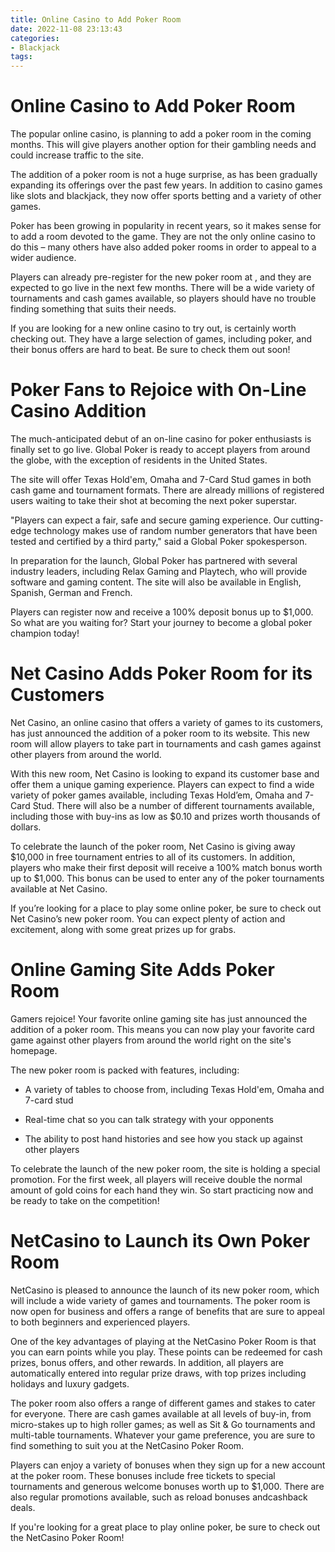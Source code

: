 ```yaml
---
title: Online Casino to Add Poker Room
date: 2022-11-08 23:13:43
categories:
- Blackjack
tags:
---
```



#  Online Casino to Add Poker Room

The popular online casino, <Casino X> is planning to add a poker room in the coming months. This will give players another option for their gambling needs and could increase traffic to the site.

The addition of a poker room is not a huge surprise, as <Casino X> has been gradually expanding its offerings over the past few years. In addition to casino games like slots and blackjack, they now offer sports betting and a variety of other games.

Poker has been growing in popularity in recent years, so it makes sense for <Casino X> to add a room devoted to the game. They are not the only online casino to do this – many others have also added poker rooms in order to appeal to a wider audience.

Players can already pre-register for the new poker room at <Casino X>, and they are expected to go live in the next few months. There will be a wide variety of tournaments and cash games available, so players should have no trouble finding something that suits their needs.

If you are looking for a new online casino to try out, <Casino X> is certainly worth checking out. They have a large selection of games, including poker, and their bonus offers are hard to beat. Be sure to check them out soon!

#  Poker Fans to Rejoice with On-Line Casino Addition

The much-anticipated debut of an on-line casino for poker enthusiasts is finally set to go live. Global Poker is ready to accept players from around the globe, with the exception of residents in the United States.

The site will offer Texas Hold'em, Omaha and 7-Card Stud games in both cash game and tournament formats. There are already millions of registered users waiting to take their shot at becoming the next poker superstar.

"Players can expect a fair, safe and secure gaming experience. Our cutting-edge technology makes use of random number generators that have been tested and certified by a third party," said a Global Poker spokesperson.

In preparation for the launch, Global Poker has partnered with several industry leaders, including Relax Gaming and Playtech, who will provide software and gaming content. The site will also be available in English, Spanish, German and French.

Players can register now and receive a 100% deposit bonus up to $1,000. So what are you waiting for? Start your journey to become a global poker champion today!

#  Net Casino Adds Poker Room for its Customers

Net Casino, an online casino that offers a variety of games to its customers, has just announced the addition of a poker room to its website. This new room will allow players to take part in tournaments and cash games against other players from around the world.

With this new room, Net Casino is looking to expand its customer base and offer them a unique gaming experience. Players can expect to find a wide variety of poker games available, including Texas Hold’em, Omaha and 7-Card Stud. There will also be a number of different tournaments available, including those with buy-ins as low as $0.10 and prizes worth thousands of dollars.

To celebrate the launch of the poker room, Net Casino is giving away $10,000 in free tournament entries to all of its customers. In addition, players who make their first deposit will receive a 100% match bonus worth up to $1,000. This bonus can be used to enter any of the poker tournaments available at Net Casino.

If you’re looking for a place to play some online poker, be sure to check out Net Casino’s new poker room. You can expect plenty of action and excitement, along with some great prizes up for grabs.

#  Online Gaming Site Adds Poker Room

Gamers rejoice! Your favorite online gaming site has just announced the addition of a poker room. This means you can now play your favorite card game against other players from around the world right on the site's homepage.

The new poker room is packed with features, including:

- A variety of tables to choose from, including Texas Hold'em, Omaha and 7-card stud

- Real-time chat so you can talk strategy with your opponents

- The ability to post hand histories and see how you stack up against other players

To celebrate the launch of the new poker room, the site is holding a special promotion. For the first week, all players will receive double the normal amount of gold coins for each hand they win. So start practicing now and be ready to take on the competition!

#  NetCasino to Launch its Own Poker Room

NetCasino is pleased to announce the launch of its new poker room, which will include a wide variety of games and tournaments. The poker room is now open for business and offers a range of benefits that are sure to appeal to both beginners and experienced players.

One of the key advantages of playing at the NetCasino Poker Room is that you can earn points while you play. These points can be redeemed for cash prizes, bonus offers, and other rewards. In addition, all players are automatically entered into regular prize draws, with top prizes including holidays and luxury gadgets.

The poker room also offers a range of different games and stakes to cater for everyone. There are cash games available at all levels of buy-in, from micro-stakes up to high roller games; as well as Sit & Go tournaments and multi-table tournaments. Whatever your game preference, you are sure to find something to suit you at the NetCasino Poker Room.

Players can enjoy a variety of bonuses when they sign up for a new account at the poker room. These bonuses include free tickets to special tournaments and generous welcome bonuses worth up to $1,000. There are also regular promotions available, such as reload bonuses andcashback deals.

If you're looking for a great place to play online poker, be sure to check out the NetCasino Poker Room!